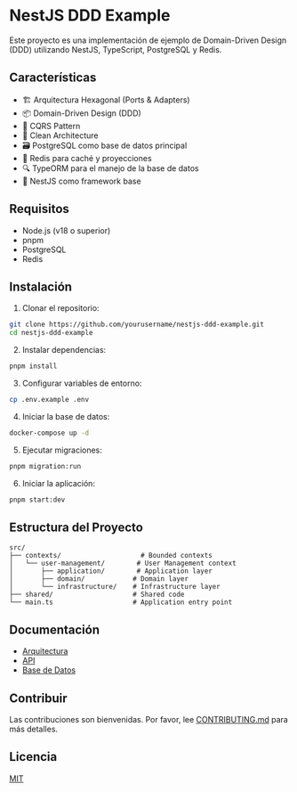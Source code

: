 # NestJS DDD Example

Este proyecto es una implementación de ejemplo de Domain-Driven Design (DDD) utilizando NestJS, TypeScript, PostgreSQL y Redis.

## Características

- 🏗️ Arquitectura Hexagonal (Ports & Adapters)
- 📦 Domain-Driven Design (DDD)
- 🔄 CQRS Pattern
- 🔐 Clean Architecture
- 🗃️ PostgreSQL como base de datos principal
- 📝 Redis para caché y proyecciones
- 🔍 TypeORM para el manejo de la base de datos
- 🚀 NestJS como framework base

## Requisitos

- Node.js (v18 o superior)
- pnpm
- PostgreSQL
- Redis

## Instalación

1. Clonar el repositorio:
```bash
git clone https://github.com/yourusername/nestjs-ddd-example.git
cd nestjs-ddd-example
```

2. Instalar dependencias:
```bash
pnpm install
```

3. Configurar variables de entorno:
```bash
cp .env.example .env
```

4. Iniciar la base de datos:
```bash
docker-compose up -d
```

5. Ejecutar migraciones:
```bash
pnpm migration:run
```

6. Iniciar la aplicación:
```bash
pnpm start:dev
```

## Estructura del Proyecto

```
src/
├── contexts/                    # Bounded contexts
│   └── user-management/        # User Management context
│       ├── application/        # Application layer
│       ├── domain/            # Domain layer
│       └── infrastructure/    # Infrastructure layer
├── shared/                    # Shared code
└── main.ts                    # Application entry point
```

## Documentación

- [Arquitectura](docs/architecture.md)
- [API](docs/api.md)
- [Base de Datos](docs/database.md)

## Contribuir

Las contribuciones son bienvenidas. Por favor, lee [CONTRIBUTING.md](CONTRIBUTING.md) para más detalles.

## Licencia

[MIT](LICENSE) 